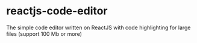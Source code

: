 # reactjs-code-editor
The simple code editor written on ReactJS with code highlighting for large files (support 100 Mb or more)
